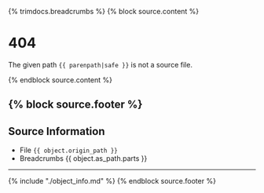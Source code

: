 {% trimdocs.breadcrumbs %}
{% block source.content %}
# 404

The given path `{{ parenpath|safe }}` is not a source file.

{% endblock source.content %}

{% block source.footer %}
---
## Source Information

+ File `{{ object.origin_path }}`
+ Breadcrumbs {{ object.as_path.parts }}

---
{% include "./object_info.md" %}
{% endblock source.footer %}

